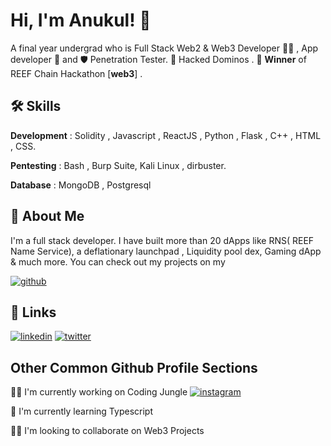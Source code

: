 # Hi, I'm Anukul! 👋

A final year undergrad who is Full Stack Web2 & Web3 Developer 👨‍💻 , App developer 📱 and 🛡️ Penetration Tester. 
🍕 Hacked Dominos . 🥇 **Winner** of REEF Chain Hackathon [**web3**] .


## 🛠 Skills
**Development** : Solidity , Javascript , ReactJS , Python , Flask , C++ , HTML , CSS.

**Pentesting** : Bash , Burp Suite, Kali Linux , dirbuster.

**Database** : MongoDB , Postgresql


## 🚀 About Me
I'm a full stack developer. I have built more than 20 dApps like RNS( REEF Name Service), a deflationary launchpad , Liquidity pool dex, Gaming dApp & much more. You can check out my projects on my

[![github](https://img.shields.io/badge/github-black?style=for-the-badge&logo=github&logoColor=white)](https://github.com/anukulpandey)

## 🔗 Links
[![linkedin](https://img.shields.io/badge/linkedin-0A66C2?style=for-the-badge&logo=linkedin&logoColor=white)](https://www.linkedin.com/in/anukulpandey)
[![twitter](https://img.shields.io/badge/twitter-1DA1F2?style=for-the-badge&logo=twitter&logoColor=white)](https://twitter.com/0xanukul)


## Other Common Github Profile Sections
👩‍💻 I'm currently working on Coding Jungle
[![instagram](https://img.shields.io/badge/instagram-ff24e5?style=for-the-badge&logo=instagram&logoColor=white)](https://twitter.com/0xanukul)

🧠 I'm currently learning Typescript

👯‍♀️ I'm looking to collaborate on Web3 Projects


